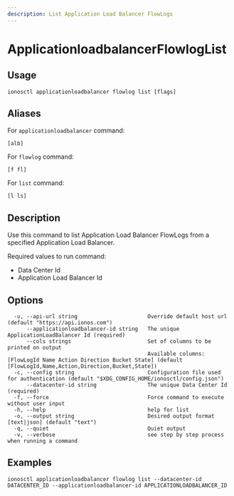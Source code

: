```yaml
---
description: List Application Load Balancer FlowLogs
---
```


# ApplicationloadbalancerFlowlogList

## Usage

```text
ionosctl applicationloadbalancer flowlog list [flags]
```

## Aliases

For `applicationloadbalancer` command:

```text
[alb]
```

For `flowlog` command:

```text
[f fl]
```

For `list` command:

```text
[l ls]
```

## Description

Use this command to list Application Load Balancer FlowLogs from a specified Application Load Balancer.

Required values to run command:

* Data Center Id
* Application Load Balancer Id

## Options

```text
  -u, --api-url string                      Override default host url (default "https://api.ionos.com")
      --applicationloadbalancer-id string   The unique ApplicationLoadBalancer Id (required)
      --cols strings                        Set of columns to be printed on output 
                                            Available columns: [FlowLogId Name Action Direction Bucket State] (default [FlowLogId,Name,Action,Direction,Bucket,State])
  -c, --config string                       Configuration file used for authentication (default "$XDG_CONFIG_HOME/ionosctl/config.json")
      --datacenter-id string                The unique Data Center Id (required)
  -f, --force                               Force command to execute without user input
  -h, --help                                help for list
  -o, --output string                       Desired output format [text|json] (default "text")
  -q, --quiet                               Quiet output
  -v, --verbose                             see step by step process when running a command
```

## Examples

```text
ionosctl applicationloadbalancer flowlog list --datacenter-id DATACENTER_ID --applicationloadbalancer-id APPLICATIONLOADBALANCER_ID
```

